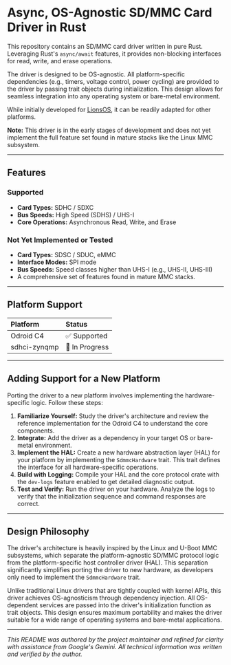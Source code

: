 # Async, OS-Agnostic SD/MMC Card Driver in Rust

This repository contains an SD/MMC card driver written in pure Rust. Leveraging Rust's `async/await` features, it provides non-blocking interfaces for read, write, and erase operations.

The driver is designed to be OS-agnostic. All platform-specific dependencies (e.g., timers, voltage control, power cycling) are provided to the driver by passing trait objects during initialization. This design allows for seamless integration into any operating system or bare-metal environment.

While initially developed for [LionsOS](https://github.com/au-ts/lionsos), it can be readily adapted for other platforms.

**Note:** This driver is in the early stages of development and does not yet implement the full feature set found in mature stacks like the Linux MMC subsystem.

---

## Features

### Supported
- **Card Types:** SDHC / SDXC
- **Bus Speeds:** High Speed (SDHS) / UHS-I
- **Core Operations:** Asynchronous Read, Write, and Erase

### Not Yet Implemented or Tested
- **Card Types:** SDSC / SDUC, eMMC
- **Interface Modes:** SPI mode
- **Bus Speeds:** Speed classes higher than UHS-I (e.g., UHS-II, UHS-III)
- A comprehensive set of features found in mature MMC stacks.

---

## Platform Support

| Platform       | Status          |
| :------------- | :-------------- |
| Odroid C4      | ✅ Supported    |
| sdhci-zynqmp   | 🚧 In Progress  |

---

## Adding Support for a New Platform

Porting the driver to a new platform involves implementing the hardware-specific logic. Follow these steps:

1.  **Familiarize Yourself:** Study the driver's architecture and review the reference implementation for the Odroid C4 to understand the core components.
2.  **Integrate:** Add the driver as a dependency in your target OS or bare-metal environment.
3.  **Implement the HAL:** Create a new hardware abstraction layer (HAL) for your platform by implementing the `SdmmcHardware` trait. This trait defines the interface for all hardware-specific operations.
4.  **Build with Logging:** Compile your HAL and the core protocol crate with the `dev-logs` feature enabled to get detailed diagnostic output.
5.  **Test and Verify:** Run the driver on your hardware. Analyze the logs to verify that the initialization sequence and command responses are correct.

---

## Design Philosophy
The driver's architecture is heavily inspired by the Linux and U-Boot MMC subsystems, which separate the platform-agnostic SD/MMC protocol logic from the platform-specific host controller driver (HAL). This separation significantly simplifies porting the driver to new hardware, as developers only need to implement the `SdmmcHardware` trait.

Unlike traditional Linux drivers that are tightly coupled with kernel APIs, this driver achieves OS-agnosticism through dependency injection. All OS-dependent services are passed into the driver's initialization function as trait objects. This design ensures maximum portability and makes the driver suitable for a wide range of operating systems and bare-metal applications.

---
*This README was authored by the project maintainer and refined for clarity with assistance from Google's Gemini. All technical information was written and verified by the author.*